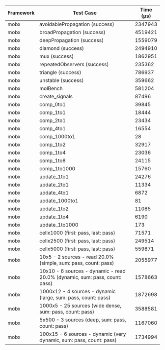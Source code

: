 | Framework | Test Case | Time (μs) |
| --- | --- | --- |
| mobx | avoidablePropagation (success) | 2347943 |
| mobx | broadPropagation (success) | 4519421 |
| mobx | deepPropagation (success) | 1559079 |
| mobx | diamond (success) | 2494910 |
| mobx | mux (success) | 1862951 |
| mobx | repeatedObservers (success) | 235362 |
| mobx | triangle (success) | 786937 |
| mobx | unstable (success) | 359662 |
| mobx | molBench | 581204 |
| mobx | create_signals | 87496 |
| mobx | comp_0to1 | 39845 |
| mobx | comp_1to1 | 18444 |
| mobx | comp_2to1 | 23434 |
| mobx | comp_4to1 | 16554 |
| mobx | comp_1000to1 | 28 |
| mobx | comp_1to2 | 32917 |
| mobx | comp_1to4 | 23036 |
| mobx | comp_1to8 | 24115 |
| mobx | comp_1to1000 | 15760 |
| mobx | update_1to1 | 24276 |
| mobx | update_2to1 | 11334 |
| mobx | update_4to1 | 6872 |
| mobx | update_1000to1 | 81 |
| mobx | update_1to2 | 11085 |
| mobx | update_1to4 | 6190 |
| mobx | update_1to1000 | 173 |
| mobx | cellx1000 (first: pass, last: pass) | 71571 |
| mobx | cellx2500 (first: pass, last: pass) | 249514 |
| mobx | cellx5000 (first: pass, last: pass) | 559871 |
| mobx | 10x5 - 2 sources - read 20.0% (simple, sum: pass, count: pass) | 2055977 |
| mobx | 10x10 - 6 sources - dynamic - read 20.0% (dynamic, sum: pass, count: pass) | 1578663 |
| mobx | 1000x12 - 4 sources - dynamic (large, sum: pass, count: pass) | 1872698 |
| mobx | 1000x5 - 25 sources (wide dense, sum: pass, count: pass) | 3588581 |
| mobx | 5x500 - 3 sources (deep, sum: pass, count: pass) | 1167060 |
| mobx | 100x15 - 6 sources - dynamic (very dynamic, sum: pass, count: pass) | 1734994 |
